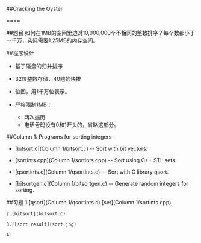 ##Cracking the Oyster 

====

##题目
  如何在1MB的空间里边对10,000,000个不相同的整数排序？每个数都小于一千万，实际需要1.25MB的内存空间。

##程序设计
* 基于磁盘的归并排序

* 32位整数存储，40趟的快排

* 位图，用1千万位表示。

* 严格限制1MB：
    * 两次遍历
    * 电话号码没有0和1开头的，省略这部分。

##Column 1: Programs for sorting integers 
* [bitsort.c](Column 1/bitsort.c) -- Sort with bit vectors. 

* [sortints.cpp](Column 1/sortints.cpp) -- Sort using C++ STL sets. 

* [qsortints.c](Column 1/qsortints.c) -- Sort with C library qsort. 

* [bitsortgen.c](Column 1/bitsortgen.c) -- Generate random integers for sorting.

##习题
    1.[qsort](Column 1/qsortints.c)
      [set](Column 1/sortints.cpp)

    2.[bitsort](bitsort.c)

    3.![sort result](sort.jpg)

    4.
